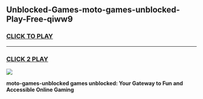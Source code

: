 
## Unblocked-Games-moto-games-unblocked-Play-Free-qiww9
<h3>
<a href="https://premium76.site?title=moto-games-unblocked&ref=09A">CLICK TO PLAY</a></h3>
<hr>

<h3>
<a href="https://premium76.site?title=moto-games-unblocked&ref=09A">CLICK 2 PLAY</a>
  
</h3>

<a href="https://premium76.site?title=moto-games-unblocked&ref=09A"><img src="https://clearcache.store/games.png"></a>


**moto-games-unblocked games unblocked: Your Gateway to Fun and Accessible Online Gaming**
